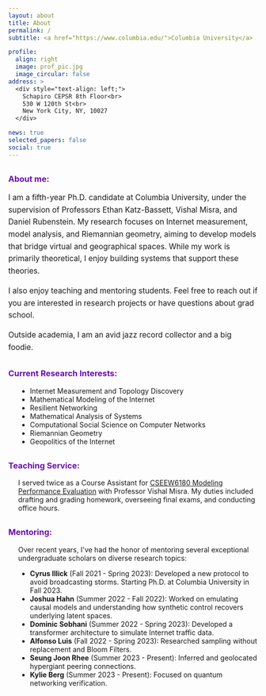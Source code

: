 ```yaml
---
layout: about
title: About
permalink: /
subtitle: <a href="https://www.columbia.edu/">Columbia University</a>

profile:
  align: right
  image: prof_pic.jpg
  image_circular: false
address: >
  <div style="text-align: left;">
    Schapiro CEPSR 8th Floor<br>
    530 W 120th St<br>
    New York City, NY, 10027
  </div>

news: true
selected_papers: false
social: true
---
```

<h3 style="color: #6a0dad; margin-top: 30px;">About me:</h3>
<div style="text-align: left; font-size: 1.1em; line-height: 1.6;">
  I am a fifth-year Ph.D. candidate at Columbia University, under the supervision of Professors 
  Ethan Katz-Bassett, Vishal Misra, and Daniel Rubenstein. My research focuses on Internet 
  measurement, model analysis, and Riemannian geometry, aiming to develop models that bridge 
  virtual and geographical spaces. While my work is primarily theoretical, I enjoy building 
  systems that support these theories.

  I also enjoy teaching and mentoring students. Feel free to reach out if you are interested in 
  research projects or have questions about grad school.

  Outside academia, I am an avid jazz record collector and a big foodie.
</div>

<h3 style="color: #6a0dad; margin-top: 30px;">Current Research Interests:</h3>
<div style="margin-left: 20px;">
  <ul style="list-style-type: disc;">
    <li>Internet Measurement and Topology Discovery</li>
    <li>Mathematical Modeling of the Internet</li>
    <li>Resilient Networking</li>
    <li>Mathematical Analysis of Systems</li>
    <li>Computational Social Science on Computer Networks</li>
    <li>Riemannian Geometry</li>
    <li>Geopolitics of the Internet</li>
  </ul>
</div>

<h3 style="color: #6a0dad; margin-top: 30px;">Teaching Service:</h3>
<div style="margin-left: 20px;">
  I served twice as a Course Assistant for 
  <a href="http://www.cs.columbia.edu/~misra/6180.html">CSEEW6180 Modeling Performance Evaluation</a> 
  with Professor Vishal Misra. My duties included drafting and grading homework, overseeing final 
  exams, and conducting office hours.
</div>

<h3 style="color: #6a0dad; margin-top: 30px;">Mentoring:</h3>
<div style="margin-left: 20px;">
  Over recent years, I've had the honor of mentoring several exceptional undergraduate scholars on 
  diverse research topics:
  <ul style="list-style-type: disc;">
    <li><strong>Cyrus Illick</strong> (Fall 2021 - Spring 2023): Developed a new protocol to avoid broadcasting storms. Starting Ph.D. at Columbia University in Fall 2023.</li>
    <li><strong>Joshua Hahn</strong> (Summer 2022 - Fall 2022): Worked on emulating causal models and understanding how synthetic control recovers underlying latent spaces.</li>
    <li><strong>Dominic Sobhani</strong> (Summer 2022 - Spring 2023): Developed a transformer architecture to simulate Internet traffic data.</li>
    <li><strong>Alfonso Luis</strong> (Fall 2022 - Spring 2023): Researched sampling without replacement and Bloom Filters.</li>
    <li><strong>Seung Joon Rhee</strong> (Summer 2023 - Present): Inferred and geolocated hypergiant peering connections.</li>
    <li><strong>Kylie Berg</strong> (Summer 2023 - Present): Focused on quantum networking verification.</li>
  </ul>
</div>

<style>
  /* Fix float issue on mobile */
  @media (max-width: 768px) {
    .profile {
      float: none !important;
      display: block;
      margin: 0 auto 20px auto;
      text-align: center;
    }

    .profile-img {
      max-width: 100%;
      height: auto;
    }
  }
</style>